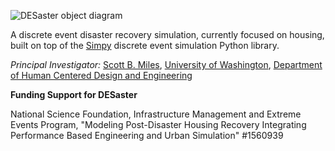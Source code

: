 ![DESaster object diagram](desaster_logo.png "Object diagram of DESaster")

A discrete event disaster recovery simulation, currently focused on housing, built on top of the [Simpy](https://simpy.readthedocs.io/en/latest/) discrete event simulation Python library. 

*Principal Investigator:* [Scott B. Miles](https://www.hcde.washington.edu/miles), [University of Washington](http://www.washington.edu), [Department of Human Centered Design and Engineering](https://www.hcde.washington.edu)

**Funding Support for DESaster**

National Science Foundation, Infrastructure Management and Extreme Events Program, "Modeling Post-Disaster Housing Recovery Integrating Performance Based Engineering and Urban Simulation" #1560939
